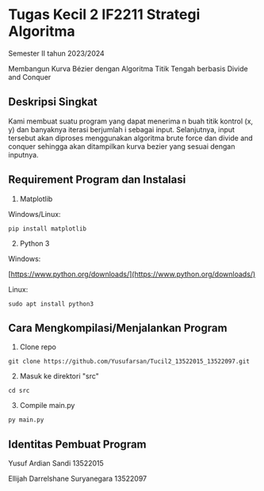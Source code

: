 # Tugas Kecil 2 IF2211 Strategi Algoritma 
Semester II tahun 2023/2024 

Membangun Kurva Bézier dengan Algoritma Titik Tengah berbasis Divide and Conquer 

## Deskripsi Singkat
Kami membuat suatu program yang dapat menerima n buah titik kontrol (x, y) dan banyaknya iterasi berjumlah i sebagai input. Selanjutnya, input tersebut akan diproses menggunakan algoritma brute force dan divide and conquer sehingga akan ditampilkan kurva bezier yang sesuai dengan inputnya.

## Requirement Program dan Instalasi
1. Matplotlib

Windows/Linux:
```
pip install matplotlib
```
2. Python 3

Windows:

[https://www.python.org/downloads/](https://www.python.org/downloads/)

Linux:
```
sudo apt install python3
```

## Cara Mengkompilasi/Menjalankan Program
1. Clone repo
```
git clone https://github.com/Yusufarsan/Tucil2_13522015_13522097.git
```
2. Masuk ke direktori "src"
```
cd src
```
3. Compile main.py
```
py main.py
```

## Identitas Pembuat Program
Yusuf Ardian Sandi                 13522015

Ellijah Darrelshane Suryanegara    13522097
